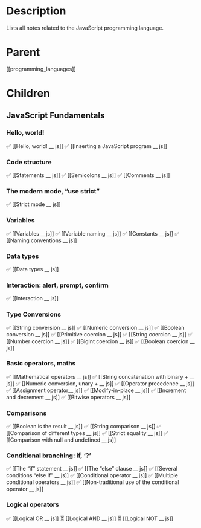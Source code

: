 # Description
Lists all notes related to the JavaScript programming language.

# Parent
[[programming_languages]]

# Children
## JavaScript Fundamentals
### Hello, world!
✅ [[Hello, world! __ js]]
✅ [[Inserting a JavaScript program __ js]]
### Code structure
✅ [[Statements __ js]]
✅ [[Semicolons __ js]]
✅ [[Comments __ js]]
### The modern mode, “use strict”
✅ [[Strict mode __ js]]
### Variables
✅ [[Variables __js]]
✅ [[Variable naming __ js]]
✅ [[Constants __ js]]
✅ [[Naming conventions __ js]]
### Data types
✅ [[Data types __ js]]
### Interaction: alert, prompt, confirm
✅ [[Interaction __ js]]
### Type Conversions
✅ [[String conversion __ js]]
✅ [[Numeric conversion __ js]]
✅ [[Boolean conversion __ js]]
✅ [[Primitive coercion __ js]]
✅ [[String coercion __ js]]
✅ [[Number coercion __ js]]
✅ [[BigInt coercion __ js]]
✅ [[Boolean coercion __ js]]
### Basic operators, maths
✅ [[Mathematical operators __ js]]
✅ [[String concatenation with binary + __ js]]
✅ [[Numeric conversion, unary + __ js]]
✅ [[Operator precedence __ js]]
✅ [[Assignment operator__ js]]
✅ [[Modify-in-place __ js]]
✅ [[Increment and decrement __ js]]
✅ [[Bitwise operators __ js]]
### Comparisons
✅ [[Boolean is the result __ js]]
✅ [[String comparison __ js]]
✅ [[Comparison of different types __ js]]
✅ [[Strict equality __ js]]
✅ [[Comparison with null and undefined __ js]]
### Conditional branching: if, ‘?’
✅ [[The “if” statement __ js]]
✅ [[The “else” clause __ js]]
✅ [[Several conditions “else if” __ js]]
✅ [[Conditional operator __ js]]
✅ [[Multiple conditional operators __ js]]
✅ [[Non-traditional use of the conditional operator __ js]]
### Logical operators
✅ [[Logical OR __ js]]
⏳ [[Logical AND __ js]]
⏳ [[Logical NOT __ js]]